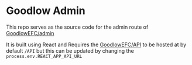 # Goodlow Admin

This repo serves as the source code for the admin route of [GoodlowEFC/admin](https://github.com/OwenRempel/GoodlowEFC/tree/main/admin)

It is built using React and Requires the [GoodlowEFC/API](https://github.com/OwenRempel/GoodlowEFC/tree/main/API) to be hosted at by default <code>/API</code> but this can be updated by changing the <code>process.env.REACT_APP_API_URL</code>
